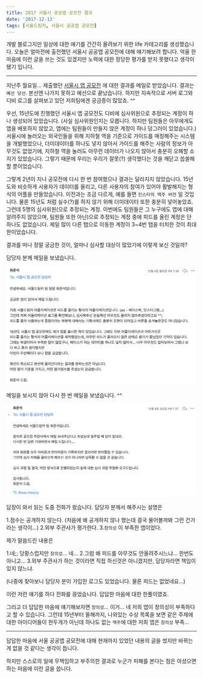 ```yaml
---
title: 2017 서울시 공공앱 공모전 결과
date: '2017-12-13'
tags: [서울드링커, 서울시 공공앱 공모전]
---
```


개발 블로그지만 일상에 대한 얘기를 간간히 올려보기 위한 life 카테고리를 생성했습니다.
오늘은 얼마전에 출전했던 서울시 공공앱 공모전에 대해 얘기해보려 합니다.
억울 한 마음에 이런 글을 쓰는 것도 있겠지만 노력에 대한 정당한 평가를 받지 못했다고 생각이 됐기 입니다.

---

지난주 월요일... 제출했던 [서울시 앱 공모전](/posts/2017-seoul-app-contest-develop)
에 대한 결과를 메일로 받았습니다. 결과는 `예선 당선`. 본선엔 나가지 못하고 예선으로 끝났습니다.
하지만 지속적으로 서버 로그와 디비 로그를 살펴보고 있던 저희팀에겐 궁금증이 많았죠. ^^

우선, 15년도에 진행했던 서울시 앱 공모전도 디비에 심사위원으로 추정되는 계정이 하나 생성되어 있었습니다.
(사실 심사위원인지는 모릅니다. 하지만 팀원들은 아무에게도 앱을 배포하지 않았고,
앱에는 팀원들이 만들지 않은 계정이 하나 덩그러이 있었습니다.)
서울시에 놀러오는 외국인들을 위해 지하철 역을 기준으로 가이드를 매칭해주는 시스템을 개발했었으나,
더미데이터를 하나도 넣지 않아서 가이드를 해주는 사람의 정보가 아무것도 없었기에, 지하철 역을 눌러도 아무런
데이터가 나오지 않아서 충분히 오해할 소지가 있었습니다. 그렇기 때문에 우리는 우리가 잘못(?)
생각했다는 것을 깨닫고 씁쓸해 할 뿐이었습니다.

그렇게 2년이 지나 공모전에 다시 한 번 참여했으나 결과는 달라지지 않았습니다.
15년도와 비슷하게 사용자가 데이터를 올리고, 다른 사용자의 참여가 있어야 활발해지는 형식의
어플을 만들었습니다. 이전과는 조금 다르게, 예를 들면 `인스타의 맥주 버전` 일 것입니다. 물론 15년도 처럼
실수(?)를 하지 않기 위해 더미데이터 또한 충분히 넣어놓았죠. 그런데 5명의 심사위원(으로 추정되는 계정.
이번에도 팀원들은 그 누구에도 앱에 대해 알려주지 않았으며, 팀원들 또한 아닌)으로 추정되는 계정 중에
피드를 올린 계정은 단 하나도 없었습니다. 제일 많이 다른 탭으로 이동한 계정이 3~4번 탭을 터치한 것이
최대한이었습니다.

결과를 떠나 정말 궁금한 것이, 얼마나 심사할 대상이 많았기에 이렇게 보신 것일까?

담당자 분께 메일을 보냈습니다.

![mail1](./mail1.png)

메일을 보시지 않아 다시 한 번 메일을 보냈습니다. ^^

![mail2](./mail2.png)

답장이 와서 읽는 도중 전화가 왔습니다. 담당자 분께서 해주시는 설명은

1.점수는 공개하지 않는다. (처음에 왜 공개하지 않나 했는데 결국 물어볼까봐 그런 건가 라는 생각이...) 2.외부 주관사가 평가한다. 3.`창의성` 이 부족한 앱이었다.

제가 말씀드린 내용은

1.네;; 당황스럽지만 `창의성`... 네... 2.그럼 왜 피드를 아무것도 안올려주시느냐... 한번도 아니고... 3.외부 주관사가 하는 것이라면 직접 하신것은 아니겠지만, 담당자라면 책임이 있지 않느냐.

(나중에 찾아보니 담당자 분이 가입한 로그도 있었습니다. 물론 피드는 없었네요...)

이런 저런 얘기를 하다 전화를 끊었습니다. 답답한 마음에 대한 한풀이였죠.

그리고 더 답답한 마음에 얘기해보자면 `창의성`... 이거... 네 저희 앱이 창의성이 부족하다고 할 수 있습니다.
그런데 15년부터 올해까지, 나와있는 수상 목록을 보면 같은 주제에 대한 아이디어들이 한두개가 아닌데
하나도 없는 `맥주`에 대한 저희 앱은 `창의성` 부족...

---

답답한 마음에 서울 공공앱 공모전에 대해 현재까지 있었던 내용의 글을 썼지만
바뀌는게 없을 것 같다는 생각이 듭니다.

하지만 스스로의 일에 무책임하고 부주의한 결과로
누군가 피해를 본다는 점은 아셨으면 하는 마음에 이런 글을 씁니다.
